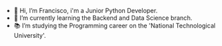 - 👋 Hi, I’m Francisco, i'm a Junior Python Developer.
- 🌱 I’m currently learning the Backend and Data Science branch.
- :books: I’m studying the Programming career on the 'National Technological University'.
